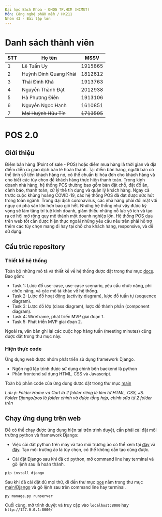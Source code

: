 ```yaml
---
Đại học Bách Khoa - ĐHQG TP.HCM (HCMUT)
Môn: Công nghệ phần mềm / HK211
Nhóm 43 - Bài tập lớn
---
```


# Danh sách thành viên

| STT  | Họ tên                | MSSV        |
| ---- | --------------------- | ----------- |
| 1    | Lê Tuấn Uy            | 1915865     |
| 2    | Huỳnh Đình Quang Khải | 1812612     |
| 3    | Thái Đình Khả         | 1913763     |
| 4    | Nguyễn Thành Đạt      | 2012938     |
| 5    | Hà Phương Điền        | 1913106     |
| 6    | Nguyễn Ngọc Hanh      | 1610851     |
| 7    | ~~Mai Huỳnh Hữu Tín~~ | ~~1713505~~ |

# POS 2.0

## Giới thiệu

Điểm bán hàng (Point of sale - POS) hoặc điểm mua hàng là thời gian và địa điểm diễn ra giao dịch bán lẻ
hoàn thành. Tại điểm bán hàng, người bán có thể tính số tiền khách hàng nợ,
có thể chuẩn bị hóa đơn cho khách hàng và cho biết các tùy chọn để khách hàng thực hiện thanh toán. 
Trong kinh doanh nhà hàng, hệ thống POS thường bao gồm bàn đặt chỗ, đặt đồ ăn, cảnh báo, thanh toán, 
xử lý thẻ tín dụng và quản lý khách hàng. Ngay cả trước cuộc khủng hoảng COVID-19, các hệ thống POS đã đạt 
được sức hút trong toàn ngành. Trong đại dịch coronavirus, các nhà hàng phải đối mặt với nguy
cơ phá sản lớn hơn bao giờ hết. Những hệ thống như vậy được kỳ vọng sẽ làm tăng trí tuệ kinh doanh, giảm 
thiểu những nỗ lực vô ích và tạo ra cơ hội mở rộng quy mô thành một doanh nghiệp lớn.
Hệ thống POS dựa trên web tốt cần được hiện thực ngoài những yêu cầu nêu trên phải hỗ trợ thêm các tùy chọn 
mang đi hay tại chỗ cho khách hàng, responsive, và dễ sử dụng.

## Cấu trúc repository

### Thiết kế hệ thống

Toàn bộ những mô tả và thiết kế về hệ thống được đặt trong thư mục [docs](./docs).
Bao gồm:

- Task 1: Lược đồ use-case, use-case scenario, yêu cầu chức năng, phi chức năng, và các mô tả khác về hệ thống.
- Task 2: Lược đồ hoạt động (activity diagram), lược đồ tuần tự (sequence diagram).
- Task 3: Lược đồ lớp (class diagram), lược đồ thành phần (component diagram).
- Task 4: Wireframe, phát triển MVP giai đoạn 1.
- Task 5: Phát triển MVP giai đoạn 2.

Ngoài ra, văn bản ghi lại các cuộc họp hàng tuần (meeting minutes) cũng được đặt trong thư mục này.

### Hiện thực code
Ứng dụng web được nhóm phát triển sử dụng framework Django.

+ Ngôn ngữ lập trình được sử dụng chính bên backend là python
+ Phần frontend sử dụng HTML, CSS và Javascript.

Toàn bộ phần code của ứng dụng được đặt trong thư mục [main](./main)

*Lưu ý: Folder Home và Cart là 2 folder riêng lẻ làm từ HTML, CSS, JS. Folder Django/pos là folder chính và được tổng hợp, chỉnh sửa từ 2 folder trên*


## Chạy ứng dụng trên web
Để có thể chạy được ứng dụng hiện tại trên trình duyệt, cần phải cài đặt môi trường python và framework Django:

- Việc cài đặt python trên máy và tạo môi trường ảo có thể xem tại [đây](https://www.python.org/) và [đây](https://docs.python.org/3/tutorial/venv.html).
Tạo môi trường ảo là tùy chọn, có thể không cần tạo cũng được.

- Cài đặt Django sau khi đã có python, mở command line hay terminal và gõ lệnh sau là hoàn thành.
```
pip install django
```

Sau khi đã cài đặt đủ mọi thứ, đi đến thư mục [pos](./main/Django/pos) nằm trong thư mục [main/Django](./main/Django) và gõ lệnh sau trên command line hay terminal.
```
py manage.py runserver
```
Cuối cùng, mở trình duyệt và truy cập vào `localhost:8000` hay `http://127.0.0.1:8000/`
